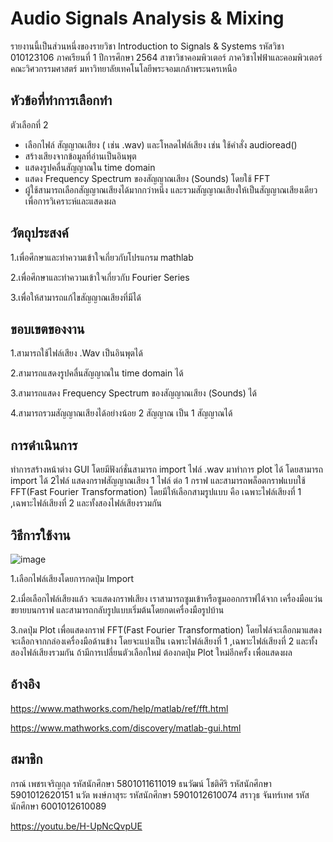 # Audio Signals Analysis & Mixing
 
  รายงานนี้เป็นส่วนหนึ่งของรายวิชา Introduction to Signals & Systems รหัสวิชา 010123106 ภาคเรียนที่ 1 ปีการศึกษา 2564 สาขาวิชาคอมพิวเตอร์ ภาควิชาไฟฟ้าและคอมพิวเตอร์ คณะวิศวกรรมศาสตร์ มหาวิทยาลัยเทคโนโลยีพระจอมเกล้าพระนครเหนือ

## หัวข้อที่ทำการเลือกทำ
ตัวเลือกที่ 2
- เลือกไฟล์ สัญญาณเสียง ( เช่น .wav) และโหลดไฟล์เสียง เช่น ใช้คำสั่ง audioread()
- สร้างเสียงจากข้อมูลที่อ่านเป็นอินพุต
- แสดงรูปคลื่นสัญญาณใน time domain
- แสดง Frequency Spectrum ของสัญญาณเสียง (Sounds) โดยใช้ FFT
- ผู้ใช้สามารถเลือกสัญญาณเสียงได้มากกว่าหนึ่ง และรวมสัญญาณเสียงให้เป็นสัญญาณเสียงเดียว
เพื่อการวิเคราะห์และแสดงผล

## วัตถุประสงค์
1.เพื่อศึกษาและทำความเข้าใจเกี่ยวกับโปรแกรม mathlab

2.เพื่อศึกษาและทำความเข้าใจเกี่ยวกับ Fourier Series

3.เพื่อให้สามารถแก้ไขสัญญาณเสียงที่มีได้

## ขอบเขตของงาน
1.สามารถใช้ไฟล์เสียง .Wav เป็นอินพุตได้

2.สามารถแสดงรูปคลื่นสัญญาณใน time domain ได้

3.สามารถแสดง Frequency Spectrum ของสัญญาณเสียง (Sounds) ได้

4.สามารถรวมสัญญาณเสียงได้อย่างน้อย 2 สัญญาณ เป็น 1 สัญญาณได้

## การดำเนินการ
	
  ทำการสร้างหน้าต่าง GUI โดยมีฟังก์ชั่นสามารถ import ไฟล์ .wav มาทำการ plot ได้ 
โดยสามารถ import ได้ 2ไฟล์ แสดงกราฟสัญญาณเสียง 1 ไฟล์ ต่อ 1 กราฟ และสามารถพล็อตกราฟแบบใช้ FFT(Fast Fourier Transformation) 
โดยมีให้เลือกสามรูปแบบ คือ เฉพาะไฟล์เสียงที่ 1 ,เฉพาะไฟล์เสียงที่ 2 และทั้งสองไฟล์เสียงรวมกัน
        
 ## วิธีการใช้งาน
 ![image](https://i.imgur.com/TdjMWSv.png)
                         
1.เลือกไฟล์เสียงโดยการกดปุ่ม Import 
 
2.เมื่อเลือกไฟล์เสียงแล้ว จะแสดงกราฟเสียง เราสามารถซูมเข้าหรือซูมออกกราฟได้จาก เครื่องมือแว่นขยายบนกราฟ และสามารถกลับรูปแบบเริ่มต้นโดยกดเครื่องมือรูปบ้าน

3.กดปุ่ม Plot เพื่อแสดงกราฟ FFT(Fast Fourier Transformation) โดยไฟล์จะเลือกมาแสดง จะเลือกจากกล่องเครื่องมือด้านข้าง โดยจะแบ่งเป็น เฉพาะไฟล์เสียงที่ 1 ,เฉพาะไฟล์เสียงที่ 2 และทั้งสองไฟล์เสียงรวมกัน ถ้ามีการเปลี่ยนตัวเลือกใหม่ ต้องกดปุ่ม Plot ใหม่อีกครั้ง เพื่อแสดงผล
 
 ## อ้างอิง
  https://www.mathworks.com/help/matlab/ref/fft.html 
  
  https://www.mathworks.com/discovery/matlab-gui.html
   ## สมาชิก
 กรณ์ เพชรเจริญกุล 	รหัสนักศึกษา 5801011611019
 ธนวัฒน์ โชติศิริ 	รหัสนักศึกษา 5901012620151
 นวัต พงษ์ภาสุระ 	รหัสนักศึกษา 5901012610074
 สราวุธ จันทร์เทศ	รหัสนักศึกษา 6001012610089
 
 https://youtu.be/H-UpNcQvpUE 
